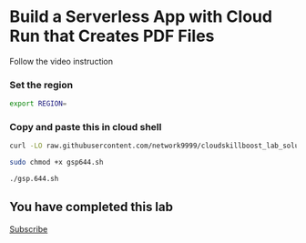 
# Build a Serverless App with Cloud Run that Creates PDF Files

Follow the video instruction



### Set the region

```bash
export REGION=
```

### Copy and paste this in cloud shell

```bash
curl -LO raw.githubusercontent.com/network9999/cloudskillboost_lab_solutions/main/The%20Arcade%20June%20Speedrun/gsp644.sh

sudo chmod +x gsp644.sh

./gsp.644.sh
```


## You have completed this lab

[Subscribe](https://www.youtube.com/channel/UCO0joS82Lx31DcQD92lAkVA)

